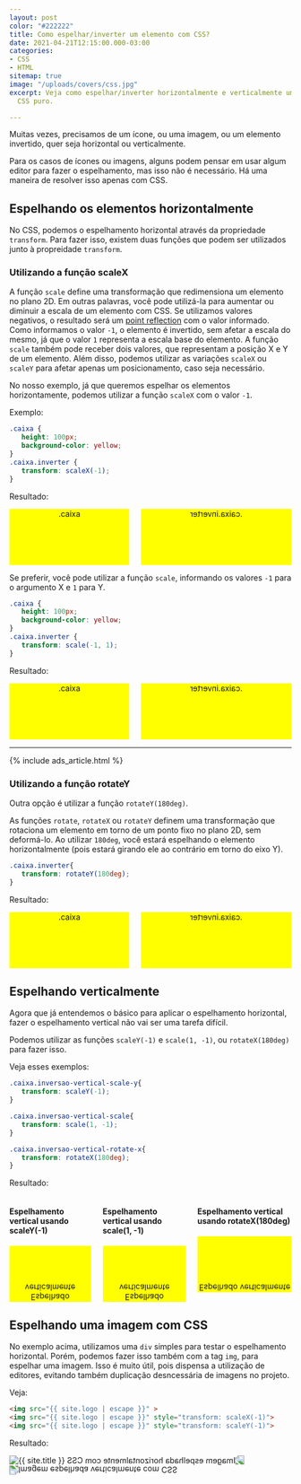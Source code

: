 ```yaml
---
layout: post
color: "#222222"
title: Como espelhar/inverter um elemento com CSS?
date: 2021-04-21T12:15:00.000-03:00
categories:
- CSS
- HTML
sitemap: true
image: "/uploads/covers/css.jpg"
excerpt: Veja como espelhar/inverter horizontalmente e verticalmente um elemento com
  CSS puro.

---
```

Muitas vezes, precisamos de um ícone, ou uma imagem, ou um elemento invertido, quer seja horizontal ou verticalmente.

Para os casos de ícones ou imagens, alguns podem pensar em usar algum editor para fazer o espelhamento, mas isso não é necessário. Há uma maneira de resolver isso apenas com CSS.

## Espelhando os elementos horizontalmente

No CSS, podemos o espelhamento horizontal através da propriedade `transform`. Para fazer isso, existem duas funções que podem ser utilizados junto à propreidade `transform`.

### Utilizando a função scaleX

A função `scale` define uma transformação que redimensiona um elemento no plano 2D. Em outras palavras, você pode utilizá-la para aumentar ou diminuir a escala de um elemento com CSS. Se utilizamos valores negativos, o resultado será um [point reflection](https://en.wikipedia.org/wiki/Point_reflection) com o valor informado. Como informamos o valor `-1`, o elemento é invertido, sem afetar a escala do mesmo, já que o valor `1` representa a escala base do elemento. A função `scale` também pode receber dois valores, que representam a posição X e Y de um elemento. Além disso, podemos utilizar as variações `scaleX` ou `scaleY` para afetar apenas um posicionamento, caso seja necessário.

No nosso exemplo, já que queremos espelhar os elementos horizontamente, podemos utilizar a função `scaleX` com o valor `-1`.

Exemplo:


```css
.caixa {
   height: 100px;
   background-color: yellow;
}
.caixa.inverter {
   transform: scaleX(-1);
}
```


Resultado:

<div class='box'>
   <div class="columns is-multiline">
      <div class="column">
         <div class="caixa">.caixa</div>
      </div>
      <div class="column">
         <div title='(flip horizontal) caixa invertida horizontalmente' class="caixa inverter-scale-x">
            .caixa.inverter
         </div>
      </div>
   </div>
</div>

Se preferir, você pode utilizar a função `scale`, informando os valores `-1` para o argumento X e `1` para Y.


```css
.caixa {
   height: 100px;
   background-color: yellow;
}
.caixa.inverter {
   transform: scale(-1, 1);
}
```

Resultado:

<div class='box'>
   <div class="columns is-multiline">
      <div class="column">
         <div class="caixa">.caixa</div>
      </div>
      <div class="column">
         <div class="caixa inverter-scale">
            .caixa.inverter
         </div>
      </div>
   </div>
</div>

--- 

{% include ads_article.html %}


### Utilizando a função rotateY

Outra opção é utilizar a função `rotateY(180deg)`.

As funções `rotate`, `rotateX` ou `rotateY` definem uma transformação que rotaciona um elemento em torno de um ponto fixo no plano 2D, sem deformá-lo. Ao utilizar `180deg`, você estará espelhando o elemento horizontalmente (pois estará girando ele ao contrário em torno do eixo Y). 


```css
.caixa.inverter{
   transform: rotateY(180deg);
}
```
Resultado:
<div class="box">
   <div class="columns is-multiline">
      <div class="column">
         <div class="caixa">
            .caixa
         </div>
      </div>
      <div class="column">
         <div class="caixa inverter-rotate">
            .caixa.inverter
         </div>
      </div>
   </div>
</div>

## Espelhando verticalmente

Agora que já entendemos o básico para aplicar o espelhamento horizontal, fazer o espelhamento vertical não vai ser uma tarefa difícil.

Podemos utilizar as funções `scaleY(-1)` e `scale(1, -1)`, ou `rotateX(180deg)` para fazer isso.

Veja esses exemplos:

```css
.caixa.inversao-vertical-scale-y{
   transform: scaleY(-1);
}

.caixa.inversao-vertical-scale{
   transform: scale(1, -1);
}

.caixa.inversao-vertical-rotate-x{
   transform: rotateX(180deg);
}
```
Resultado:

<div class="box">
   <div class="columns is-multiline has-text-centered">
      <div class="column">
         <h4 class="title is-6">Espelhamento vertical usando scaleY(-1)</h4>
         <div class="caixa inversao-vertical-scale-y">
            Espelhado verticalmente
         </div>
      </div>
      <div class="column">
         <h4 class="title is-6">Espelhamento vertical usando scale(1, -1)</h4>
         <div class="caixa inversao-vertical-scale">
            Espelhado verticalmente
         </div>
      </div>
      <div class="column">
         <h4 class="title is-6">Espelhamento vertical usando rotateX(180deg)</h4>
         <div class="caixa inversao-vertical-rotate-x">
            Espelhado verticalmente
         </div>
      </div>
   </div>
</div>

## Espelhando uma imagem com CSS

No exemplo acima, utilizamos uma `div` simples para testar o espelhamento horizontal. Porém, podemos fazer isso também com a tag `img`, para espelhar uma imagem. Isso é muito útil, pois dispensa a utilização de editores, evitando também duplicação desncessária de imagens no projeto.

Veja:

```html
<img src="{{ site.logo | escape }}" >
<img src="{{ site.logo | escape }}" style="transform: scaleX(-1)">
<img src="{{ site.logo | escape }}" style="transform: scaleY(-1)">
```

Resultado:


<img loading="lazy" src="{{ site.logo | escape }}" title="Imagem original" alt="{{ site.title }}">
<img loading="lazy" src="{{ site.logo | escape }}" style="transform: scaleX(-1)" title="Imagem espelhada horizontalmente com CSS" alt="Imagem espelhada horizontalmente com CSS">
<img loading="lazy" src="{{ site.logo | escape }}" style="transform: scaleY(-1)" title="Imagem espelhada verticalmente com CSS" alt="Imagem espelhada verticalmente com CSS">

<style>
.caixa{
   height: 100px;
   background-color: yellow;
   text-align: center;
}
.inverter-scale-x{
   transform: scaleX(-1);
}
.inverter-scale{
   transform: scale(-1, 1);
}

.inverter-rotate{
   transform: rotateY(-180deg);
}

.inversao-vertical-scale-y{
   transform: scaleY(-1);
}

.inversao-vertical-scale{
   transform: scale(1, -1);
}

.inversao-vertical-rotate-x{
   transform: rotateX(180deg);
}
</style>